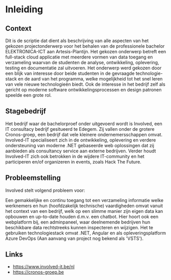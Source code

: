 # Inleiding

## Context

Dit is de scriptie dat dient als beschrijving van alle aspecten van het gekozen projectonderwerp voor het behalen van de professionele bachelor ELEKTRONICA-ICT aan Artesis-Plantijn. Het gekozen onderwerp betreft een full-stack cloud applicatie met meerdere vormen van data toegang en verzameling waarvan de studenten de analyse, ontwikkeling, oplevering, testing en documentatie zal uitvoeren. Het onderwerp werd gekozen door een blijk van interesse door beide studenten in de gevraagde technologie-stack en de aard van het programma, welke mogelijkheid tot het snel leren van vele nieuwe technologieën biedt. Ook de interesse in het bedrijf zelf als gericht op moderne software ontwikkelingsprocessen en design patronen speelde een grote rol.

## Stagebedrijf

Het bedrijf waar de bachelorproef onder uitgevoerd wordt is Involved, een IT consultacy bedrijf gesitueerd te Edegem. Zij vallen onder de grotere Cronos-groep, een bedrijf dat vele kleinere ondernemersschappen omvat. Involved-IT specialiseert zich in de ontwikkeling, oplevering en verdere ondersteuning van moderne .NET gebaseerde web oplossingen dat zij aanbieden als consultancy service aan externe bedrijven. Verder houdt Involved-IT zich ook betrokken in de wijdere IT-community en het participeren en/of organizeren in events, zoals Hack The Future.

## Probleemstelling

Involved stelt volgend probleem voor:

Een gemakkelijke en continu toegang tot een verzameling informatie welke werknemers en hun (hoofdzakelijk technische) vaardigheden omvat vanuit het context van een bedrijf, welk op een slimme manier zijn eigen data kan opbouwen en up-to-date houden d.m.v. een chatbot. Hier hoort ook een webplatform bij, een adminpaneel, waar deelnemende bedrijven hun beschikbare data rechtstreeks kunnen inspecteren en wijzigen. Het te gebruiken technologiestack omvat .NET, Angular en als opleveringsplatform Azure DevOps (Aan aanvang van project nog bekend als 'VSTS'). 


## Links

* https://www.involved-it.be/nl
* https://cronos-groep.be